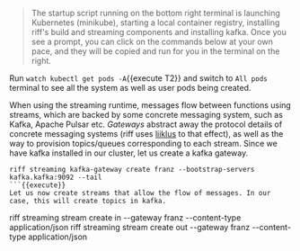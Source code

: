> The startup script running on the bottom right terminal is launching Kubernetes (minikube), starting a local container registry, installing riff's build and streaming components and installing kafka. Once you see a prompt, you can click on the commands below at your own pace, and they will be copied and run for you in the terminal on the right.

Run `watch kubectl get pods -A`{{execute T2}} and switch to `All pods` terminal to see all the system as well as user pods being created.

When using the streaming runtime, messages flow between functions using streams, which are backed by some concrete messaging system, such as Kafka, Apache Pulsar etc. *Gateways* abstract away the protocol details of concrete messaging systems (riff uses [liiklus](https://github.com/bsideup/liiklus) to that effect), as well as the way to provision topics/queues corresponding to each stream.
Since we have kafka installed in our cluster, let us create a kafka gateway.
```
riff streaming kafka-gateway create franz --bootstrap-servers kafka.kafka:9092 --tail
```{{execute}}
Let us now create streams that allow the flow of messages. In our case, this will create topics in kafka.
```
riff streaming stream create in  --gateway franz --content-type application/json
riff streaming stream create out --gateway franz --content-type application/json
```{{execute}}
